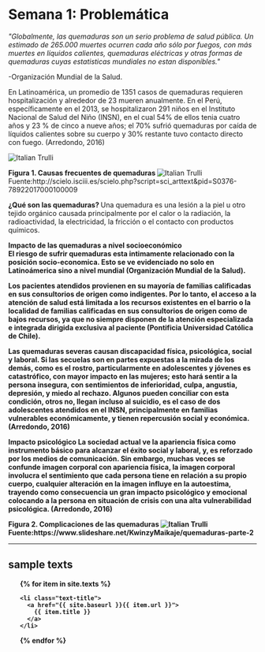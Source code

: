 <div class="introduction">
  <p align="center"> <h1>Semana 1: Problemática</h1><p>

 <p>
<cite> "Globalmente, las quemaduras son un serio problema de salud pública. Un estimado de 265.000 muertes ocurren cada año sólo por fuegos, con más muertes en líquidos calientes, quemaduras eléctricas y otras formas de quemaduras cuyas estatisticas mundiales no estan disponibles." </cite> <p>
<p>-Organización Mundial de la Salud.
<p>
En Latinoamérica, un promedio de 1351 casos de quemaduras requieren hospitalización y alrededor de 23 mueren anualmente. En el Perú, específicamente en el 2013, se hospitalizaron 291 niños en el Instituto Nacional de Salud del Niño (INSN), en el cual 54% de ellos tenia cuatro años y 23 % de cinco a nueve años; el 70% sufrió quemaduras por caída de líquidos calientes sobre su cuerpo y 30% restante tuvo contacto directo con fuego. (Arredondo, 2016)
<p>
<img src="http://i63.tinypic.com/2ch0tv8.png" alt="Italian Trulli">
<p>
<b>Figura 1. Causas frecuentes de quemaduras </b>
 <img src="http://i65.tinypic.com/2hx155e.png" alt="Italian Trulli">
Fuente:http://scielo.isciii.es/scielo.php?script=sci_arttext&pid=S0376-78922017000100009
<p>

<b>¿Qué son las quemaduras? </b>
Una quemadura es una lesión a la piel u otro tejido orgánico causada principalmente por el calor o la radiación, la radioactividad, la electricidad, la fricción o el contacto con productos químicos.
 <p>
<b>Impacto de las quemaduras a nivel socioeconómico<br>
El riesgo de sufrir quemaduras esta intimamente relacionado con la posición socio-economica. Esto se ve evidenciado no solo en Latinoámerica sino a nivel mundial (Organización Mundial de la Salud).
<p>
Los pacientes atendidos provienen en su mayoría de familias calificadas en sus consultorios de origen como indigentes. Por lo tanto, el acceso a la atención de salud está limitada a los recursos existentes en el barrio o la localidad de familias calificadas en sus consultorios de origen como de bajos recursos, ya que no siempre disponen de la atención especializada e integrada dirigida exclusiva al paciente (Pontificia Universidad Católica de Chile).
<p>
Las quemaduras severas causan discapacidad física, psicológica, social y laboral. Si las secuelas son en partes expuestas a la mirada de los demás, como es el rostro, particularmente en adolescentes y jóvenes es catastrófico, con mayor impacto en las mujeres; esto hará sentir a la persona insegura, con sentimientos de inferioridad, culpa, angustia, depresión, y miedo al rechazo. Algunos pueden conciliar con esta condición, otros no, llegan incluso al suicidio, es el caso de dos adolescentes atendidos en el INSN, principalmente en familias vulnerables económicamente, y tienen repercusión social y económica. (Arredondo, 2016)
<p>
<strong>Impacto psicológico</strong>
La sociedad actual ve la apariencia física como instrumento básico para alcanzar el éxito social y laboral, y, es reforzado por los medios de comunicación. Sin embargo, muchas veces se confunde imagen corporal con apariencia física, la imagen corporal involucra el sentimiento que cada persona tiene en relación a su propio cuerpo, cualquier alteración en la imagen influye en la autoestima, trayendo como consecuencia un gran impacto psicológico y emocional colocando a la persona en situación de crisis con una alta vulnerabilidad psicológica. (Arredondo, 2016)
<p>
<b>Figura 2. Complicaciones de las quemaduras </b>
 <img src="http://i68.tinypic.com/jgth6e.png" alt="Italian Trulli">
Fuente:https://www.slideshare.net/KwinzyMaikaje/quemaduras-parte-2<br>
  
  

<hr>

<div class="toc">
  <h2>sample texts</h2>
  <ul class="texts">
  {% for item in site.texts %}
  
    <li class="text-title">
      <a href="{{ site.baseurl }}{{ item.url }}">
        {{ item.title }}
      </a>
    </li>
  {% endfor %}
  </ul>
</div>



